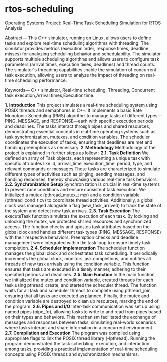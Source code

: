 # rtos-scheduling
Operating Systems Project: Real-Time Task Scheduling Simulation for RTOS Analysis

Abstract— This C++ simulator, running on Linux, allows users to define tasks and explore
real-time scheduling algorithms with threading. The simulator provides metrics (execution order,
response times, deadline misses) for analyzing scheduling behavior and schedulability. The
simulator supports multiple scheduling algorithms and allows users to configure task parameters
(arrival times, execution times, deadlines) and thread counts. The simulator's threading
capabilities enable the simulation of concurrent task execution, allowing users to analyze the
impact of threading on real-time scheduling performance.

Keywords— C++ simulator, Real-time scheduling, Threading, Concurrent task execution,Arrival
times,Execution time.

**1. Introduction**
This project simulates a real-time scheduling system using POSIX threads and
semaphores in C++. It implements a basic Rate Monotonic Scheduling (RMS) algorithm to
manage tasks of different types—PING, MESSAGE, and RESPONSE—each with specific
execution periods and deadlines. The tasks interact through pipes and shared
resources, demonstrating essential concepts in real-time operating systems such as task
synchronization, mutexes, and condition variables. The scheduler coordinates
the execution of tasks, ensuring that deadlines are met and handling
preemptions as necessary.
**2. Methodology**
Methodology of the project is explained in further steps as follow :
  **2.1. Task Definition**
  We defined an array of Task objects, each representing a unique task with
  specific attributes like id, arrival_time, execution_time, period, type, and
  relevant commands or messages.These tasks are characterized to simulate
  different types of activities such as pinging, sending messages, and handling
  responses, thereby showcasing various real-time task behaviors.
  **2.2. Synchronization Setup**
  Synchronization is crucial in real-time systems to prevent race conditions
  and ensure consistent task execution. We initialized a mutex
  (pthread_mutex_t mtx) and a condition variable (pthread_cond_t cv) to
  coordinate thread activities. Additionally, a global clock was managed
  alongside a flag (new_task_arrived) to track the state of the system and
  detect new task arrivals.
  **2.3. Task Execution**
  The executeTask function simulates the execution of each task. By locking
  and unlocking the mutex, we protected shared resources and synchronized
  access. The function checks and updates task attributes based on the global
  clock and handles different task types (PING, MESSAGE, RESPONSE) with
  their respective behaviors. Preemption checks and deadline management
  were integrated within the task loop to ensure timely task completion.
  **2.4. Scheduler Implementation**
  The scheduler function manages the global clock and orchestrates task
  scheduling. It periodically increments the global clock, monitors task
  completions, and notifies all threads of new task arrivals using the condition
  variable. This function ensures that tasks are executed in a timely manner,
  adhering to their specified periods and deadlines.
  **2.5. Main Function**
  In the main function, we initialized the mutex and condition variable, created
  threads for each task using pthread_create, and started the scheduler
  thread. The function waits for all task and scheduler threads to complete
  using pthread_join, ensuring that all tasks are executed as planned. Finally,
  the mutex and condition variable are destroyed to clean up resources,
  marking the end of the program.
  **2.6. Pipes and I/O**
  Inter-task communication was set up using named pipes (pipe_fd), allowing
  tasks to write to and read from pipes based on their types and behaviors.
  This mechanism facilitated the exchange of messages and responses
  between tasks, simulating real-world scenarios where tasks interact and
  share information in a concurrent environment.
  **2.7. Compilation and Execution**
  The program was compiled using appropriate flags to link the POSIX thread
  library (-lpthread). Running the program demonstrated the task scheduling,
  execution, and interaction among tasks, providing a practical implementation
  of real-time scheduling concepts using POSIX threads and synchronization
  mechanisms.

